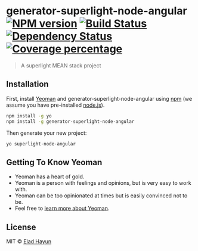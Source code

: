 # generator-superlight-node-angular [![NPM version][npm-image]][npm-url] [![Build Status][travis-image]][travis-url] [![Dependency Status][daviddm-image]][daviddm-url] [![Coverage percentage][coveralls-image]][coveralls-url]
> A superlight MEAN stack project

## Installation

First, install [Yeoman](http://yeoman.io) and generator-superlight-node-angular using [npm](https://www.npmjs.com/) (we assume you have pre-installed [node.js](https://nodejs.org/)).

```bash
npm install -g yo
npm install -g generator-superlight-node-angular
```

Then generate your new project:

```bash
yo superlight-node-angular
```

## Getting To Know Yeoman

 * Yeoman has a heart of gold.
 * Yeoman is a person with feelings and opinions, but is very easy to work with.
 * Yeoman can be too opinionated at times but is easily convinced not to be.
 * Feel free to [learn more about Yeoman](http://yeoman.io/).

## License

MIT © [Elad Hayun]()


[npm-image]: https://badge.fury.io/js/generator-superlight-node-angular.svg
[npm-url]: https://npmjs.org/package/generator-superlight-node-angular
[travis-image]: https://travis-ci.org/eladhayun/generator-superlight-node-angular.svg?branch=master
[travis-url]: https://travis-ci.org/eladhayun/generator-superlight-node-angular
[daviddm-image]: https://david-dm.org/eladhayun/generator-superlight-node-angular.svg?theme=shields.io
[daviddm-url]: https://david-dm.org/eladhayun/generator-superlight-node-angular
[coveralls-image]: https://coveralls.io/repos/eladhayun/generator-superlight-node-angular/badge.svg
[coveralls-url]: https://coveralls.io/r/eladhayun/generator-superlight-node-angular
